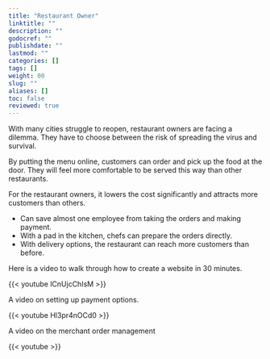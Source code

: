 ```yaml
---
title: "Restaurant Owner"
linktitle: ""
description: ""
godocref: ""
publishdate: ""
lastmod: ""
categories: []
tags: []
weight: 00
slug: ""
aliases: []
toc: false
reviewed: true
---
```


With many cities struggle to reopen, restaurant owners are facing a dilemma. They have to choose between the risk of spreading the virus and survival.  

By putting the menu online, customers can order and pick up the food at the door. They will feel more comfortable to be served this way than other restaurants. 

For the restaurant owners, it lowers the cost significantly and attracts more customers than others. 

* Can save almost one employee from taking the orders and making payment. 
* With a pad in the kitchen, chefs can prepare the orders directly.
* With delivery options, the restaurant can reach more customers than before.

Here is a video to walk through how to create a website in 30 minutes. 


{{< youtube lCnUjcChIsM >}}


A video on setting up payment options. 


{{< youtube Hl3pr4nOCd0 >}}


A video on the merchant order management

{{< youtube  >}}

